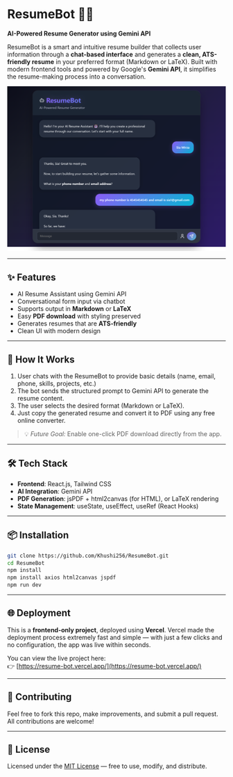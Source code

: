 # ResumeBot 💼🤖

**AI-Powered Resume Generator using Gemini API**

ResumeBot is a smart and intuitive resume builder that collects user information through a **chat-based interface** and generates a **clean, ATS-friendly resume** in your preferred format (Markdown or LaTeX). Built with modern frontend tools and powered by Google's **Gemini API**, it simplifies the resume-making process into a conversation.

![ResumeBot Screenshot](./screenshot.png)

---

## ✨ Features

-  AI Resume Assistant using Gemini API
-  Conversational form input via chatbot
-  Supports output in **Markdown** or **LaTeX**
-  Easy **PDF download** with styling preserved
-  Generates resumes that are **ATS-friendly**
-  Clean UI with modern design

---

## 🚀 How It Works

1. User chats with the ResumeBot to provide basic details (name, email, phone, skills, projects, etc.)
2. The bot sends the structured prompt to Gemini API to generate the resume content.
3. The user selects the desired format (Markdown or LaTeX).
4. Just copy the generated resume and convert it to PDF using any free online converter.
> 💡 *Future Goal:* Enable one-click PDF download directly from the app.

---

## 🛠️ Tech Stack

- **Frontend**: React.js, Tailwind CSS
- **AI Integration**: Gemini API
- **PDF Generation**: jsPDF + html2canvas (for HTML), or LaTeX rendering
- **State Management**: useState, useEffect, useRef (React Hooks)

---

## 📦 Installation

```bash
git clone https://github.com/Khushi256/ResumeBot.git
cd ResumeBot
npm install
npm install axios html2canvas jspdf
npm run dev
```
---

## 🌐 Deployment

This is a **frontend-only project**, deployed using **Vercel**.
Vercel made the deployment process extremely fast and simple — with just a few clicks and no configuration, the app was live within seconds.

You can view the live project here:  
👉 [https://resume-bot.vercel.app/](https://resume-bot.vercel.app/)

---

## 🤝 Contributing

Feel free to fork this repo, make improvements, and submit a pull request. All contributions are welcome!

---

## 📄 License

Licensed under the [MIT License](LICENSE) — free to use, modify, and distribute.
